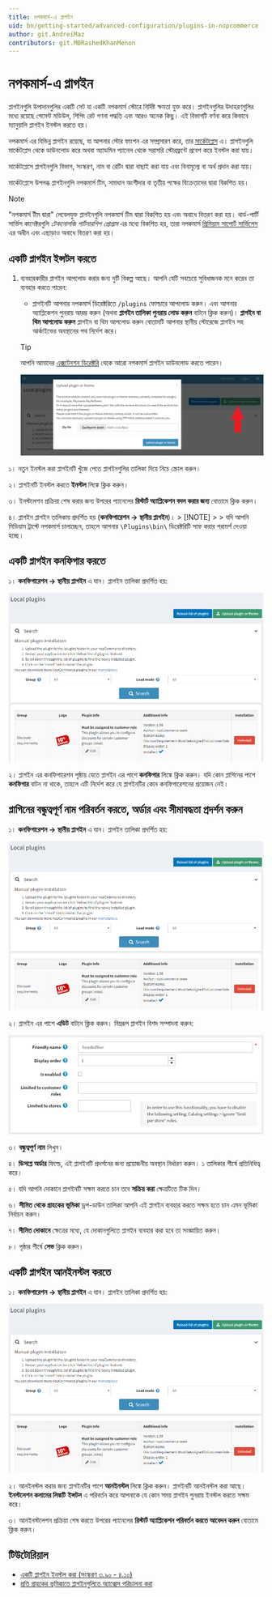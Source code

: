 ```yaml
---
title: নপকমার্স-এ প্লাগইন
uid: bn/getting-started/advanced-configuration/plugins-in-nopcommerce
author: git.AndreiMaz
contributors: git.MDRashedKhanMenon
---
```


# নপকমার্স-এ প্লাগইন

প্লাগইনগুলি উপাদানগুলির একটি সেট যা একটি নপকমার্স স্টোরে নির্দিষ্ট ক্ষমতা যুক্ত করে। প্লাগইনগুলির উদাহরণগুলির মধ্যে রয়েছে পেমেন্ট মডিউল, শিপিং রেট গণনা পদ্ধতি এবং আরও অনেক কিছু। এই বিভাগটি বর্ণনা করে কিভাবে ম্যানুয়ালি প্লাগইন ইনস্টল করতে হয়।

নপকমার্স এর বিভিন্ন প্লাগইন রয়েছে, যা আপনার স্টোর ফাংশন এর সম্প্রসারণ করে, তার [মার্কেটপ্লেস](http://www.nopcommerce.com/marketplace) এ। প্লাগইনগুলি মার্কেটপ্লেস থেকে ডাউনলোড করে অথবা অ্যাডমিন প্যানেল থেকে সরাসরি স্টোরফ্রন্টে প্রবেশ করে ইনস্টল করা যায়।

মার্কেটপ্লেসে প্লাগইনগুলি বিভাগ, সংস্করণ, নাম বা রেটিং দ্বারা বাছাই করা যায় এবং বিনামূল্যে বা অর্থ প্রদান করা যায়।

মার্কেটপ্লেসে উপলব্ধ প্লাগইনগুলি নপকমার্স টিম, সমাধান অংশীদার বা তৃতীয় পক্ষের বিক্রেতাদের দ্বারা বিকশিত হয়।

> [!NOTE]
>
> "নপকমার্স টীম দ্বারা" লেবেলযুক্ত প্লাগইনগুলি নপকমার্স টিম দ্বারা বিকশিত হয় এবং অবাধে বিতরণ করা হয়। থার্ড-পার্টি সার্ভিস কানেক্টরগুলি *টেকনোলজি পার্টনারশিপ প্রোগ্রাম* এর মধ্যে বিকশিত হয়, তারা নপকমার্স [প্রিমিয়াম সাপোর্ট সার্ভিসেস](http://www.nopcommerce.com/nopcommerce-premium-support-services) এর অধীন এবং এছাড়াও অবাধে বিতরণ করা হয়।

## একটি প্লাগইন ইন্সটল করতে

1. ব্যবহারকারীর প্লাগইন আপলোড করার জন্য দুটি বিকল্প আছে। আপনি যেটি সবচেয়ে সুবিধাজনক মনে করেন তা ব্যবহার করতে পারেন:
    * প্লাগইনটি আপনার নপকমার্স ডিরেক্টরিতে `/plugins` ফোল্ডারে আপলোড করুন। এবং আপনার অ্যাপ্লিকেশন পুনরায় আরম্ভ করুন (অথবা **প্লাগইন তালিকা পুনরায় লোড করুন** বাটনে ক্লিক করুন)।
    **প্লাগইন বা থিম আপলোড করুন** প্লাগইন বা থিম আপলোড করুন বোতামটি আপনার স্থানীয় স্টোরেজে প্লাগইন সহ আর্কাইভের অবস্থানের পথ নির্দেশ করে।

    > [!TIP]
    >
    > আপনি আমাদের [এক্সটেনশন ডিরেক্টরি](https://www.nopcommerce.com/marketplace) থেকে আরো নপকমার্স প্লাগইন ডাউনলোড করতে পারেন।

    ![প্লাগইন আপলোড করুন](_static/plugins-in-nopcommerce/plugin-upload.png)

১। নতুন ইনস্টল করা প্লাগইনটি খুঁজে পেতে প্লাগইনগুলির তালিকা দিয়ে নিচে স্ক্রোল করুন।

২। প্লাগইনটি ইনস্টল করতে **ইনস্টল** লিঙ্কে ক্লিক করুন।

৩। ইনস্টলেশন প্রক্রিয়া শেষ করার জন্য উপরের প্যানেলের **রিস্টার্ট অ্যাপ্লিকেশন বদল করার জন্য** বোতামে ক্লিক করুন।

৪। প্লাগইন প্লাগইন তালিকায় প্রদর্শিত হয় (**কনফিগারেশন → স্থানীয় প্লাগইন**)।
    > [!NOTE]
    > 
    > যদি আপনি মিডিয়াম ট্রাস্টে নপকমার্স চালাচ্ছেন, তাহলে আপনার `\Plugins\bin\` ডিরেক্টরিটি সাফ করার পরামর্শ দেওয়া হচ্ছে।

## একটি প্লাগইন কনফিগার করতে

১। **কনফিগারেশন → স্থানীয় প্লাগইন** এ যান। প্লাগইন তালিকা প্রদর্শিত হয়:

![স্থানীয় প্লাগইন](_static/plugins-in-nopcommerce/local-plugins.png)
	
২। প্লাগইন এর কনফিগারেশন পৃষ্ঠায় যেতে প্লাগইন এর পাশে **কনফিগার** লিঙ্কে ক্লিক করুন। যদি কোন প্লাগিনের পাশে **কনফিগার** বাটন না থাকে, তাহলে এটি নির্দেশ করে যে প্লাগইনটির কোন কনফিগারেশনের প্রয়োজন নেই।

## প্লাগিনের বন্ধুত্বপূর্ণ নাম পরিবর্তন করতে, অর্ডার এবং সীমাবদ্ধতা প্রদর্শন করুন

১। **কনফিগারেশন → স্থানীয় প্লাগইন** এ যান। প্লাগইন তালিকা প্রদর্শিত হয়:

![স্থানীয় প্লাগইন](_static/plugins-in-nopcommerce/local-plugins.png)
	
২। প্লাগইন এর পাশে **এডিট** বাটনে ক্লিক করুন। নিম্নরূপ প্লাগইন বিশদ সম্পাদনা করুন:

![প্লাগইন সম্পাদনা করুন](_static/plugins-in-nopcommerce/plugin-edit.jpg)
	
৩। **বন্ধুত্বপূর্ণ নাম** লিখুন।

৪। **ডিসপ্লে অর্ডার** ফিল্ডে, এই প্লাগইনটি প্রদর্শনের জন্য প্রয়োজনীয় অবস্থান নির্ধারণ করুন। ১ তালিকার শীর্ষে প্রতিনিধিত্ব করে।

৫। যদি আপনি দোকানে প্লাগইনটি সক্ষম করতে চান তবে **সক্রিয় করা** ক্ষেত্রটিতে টিক দিন।

৬। **সীমিত থেকে গ্রাহকের ভূমিকা** ড্রপ-ডাউন তালিকা আপনি এই প্লাগইন ব্যবহার করতে সক্ষম হতে চান এমন ভূমিকা নির্বাচন করুন।

৭। **সীমিত দোকানে** ক্ষেত্রের মধ্যে, যে দোকানগুলিতে প্লাগইন ব্যবহার করা হবে তা সংজ্ঞায়িত করুন।

৮। পৃষ্ঠার শীর্ষে **সেভ** ক্লিক করুন।

## একটি প্লাগইন আনইনস্টল করতে

১। **কনফিগারেশন → স্থানীয় প্লাগইন** এ যান। প্লাগইন তালিকা প্রদর্শিত হয়:

![স্থানীয় প্লাগইন](_static/plugins-in-nopcommerce/local-plugins.png)

২। আনইনস্টল করার জন্য প্লাগইনটির পাশে **আনইনস্টল** লিঙ্কে ক্লিক করুন। প্লাগইনটি আনইনস্টল করা আছে। **ইনস্টলেশন কলামের লিঙ্কটি** **ইন্সটল** এ পরিবর্তন করে আপনাকে যে কোন সময় প্লাগইন পুনরায় ইনস্টল করতে সক্ষম করে।

৩। আনইনস্টলেশন প্রক্রিয়া শেষ করতে উপরের প্যানেলের **রিস্টার্ট অ্যাপ্লিকেশন পরিবর্তন করতে আবেদন করুন** বোতামে ক্লিক করুন।

## টিউটোরিয়াল

- [একটি প্লাগইন ইনস্টল করা (সংস্করণ ৩.৯০ - ৪.১০)](https://youtu.be/eLDsSm-4gKA)
- [প্রতি গ্রাহকের ভূমিকাতে প্লাগইনগুলিতে অ্যাক্সেস পরিচালনা করা](https://www.youtube.com/watch?v=52lVVpQ3Qag)
